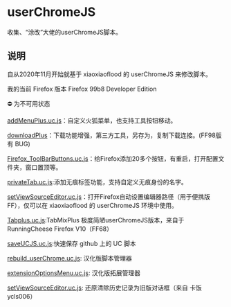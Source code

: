 # userChromeJS

收集、“涂改”大佬的userChromeJS脚本。

## 说明
自从2020年11月开始就基于 xiaoxiaoflood 的 userChromeJS 来修改脚本。

我的当前 Firefox 版本 Firefox 99b8 Developer Edition

⛔ 为不可用状态

[addMenuPlus.uc.js](addMenuPlus/addMenuPlus.uc.js)：自定义火狐菜单，也支持工具按钮移动。

[downloadPlus](downloadPlus/)：下载功能增强，第三方工具，另存为，复制下载连接。(FF98版有 BUG)

[Firefox_ToolBarButtons.uc.js](Firefox_ToolBarButtons.uc.js)：给Firefox添加20多个按钮，有重启，打开配置文件夹，窗口置顶等。

[privateTab.uc.js](privateTab.uc.js):添加无痕标签功能，支持自定义无痕身份的名字。

[setViewSourceEditor.uc.js](setViewSourceEditor.uc.js)：打开Firefox自动设置编辑器路径（用于便携版FF），仅可以在 xiaoxiaoflood 的 userChromeJS 环境中使用。

[Tabplus.uc.js](Tabplus/Tabplus.uc.js):TabMixPlus 极度简陋userChromeJS版本，来自于RunningCheese Firefox V10（FF68）

[saveUCJS.uc.js](saveUCJS.uc.js):快速保存 github 上的 UC 脚本

[rebuild_userChrome.uc.js](rebuild_userChrome.uc.js): 汉化版脚本管理器

[extensionOptionsMenu.uc.js](extensionOptionsMenu.uc.js): 汉化版拓展管理器

[setViewSourceEditor.uc.js](setViewSourceEditor.uc.js): 还原清除历史记录为旧版对话框（来自 卡饭 ycls006）